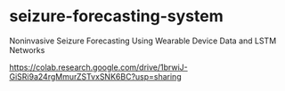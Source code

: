 # seizure-forecasting-system
Noninvasive Seizure Forecasting Using Wearable  Device Data and LSTM Networks

https://colab.research.google.com/drive/1brwiJ-GiSRi9a24rgMmurZSTvxSNK6BC?usp=sharing
